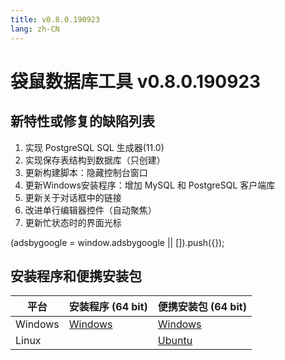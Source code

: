 ```yaml
---
title: v0.8.0.190923
lang: zh-CN
---
```


# 袋鼠数据库工具 v0.8.0.190923

## 新特性或修复的缺陷列表
1. 实现 PostgreSQL SQL 生成器(11.0)
2. 实现保存表结构到数据库（只创建）
3. 更新构建脚本：隐藏控制台窗口
4. 更新Windows安装程序：增加 MySQL 和 PostgreSQL 客户端库
5. 更新关于对话框中的链接
6. 改进单行编辑器控件（自动聚焦）
7. 更新忙状态时的界面光标

<div>
    <ins class="adsbygoogle"
        style="display:block; text-align:center;"
        data-ad-layout="in-article"
        data-ad-format="fluid"
        data-ad-client="ca-pub-3975819313740938"
        data-ad-slot="6760827895"></ins>
    <script2 type="text/javascript">
        (adsbygoogle = window.adsbygoogle || []).push({});
    </script2>
</div>

## 安装程序和便携安装包 <Badge text="链接已失效" type="warning"/>

| 平台          | 安装程序 (64 bit) | 便携安装包 (64 bit)  |
|-------------------|-------------------|-------------------|
| Windows | [Windows](https://github.com/dbkangaroo/kangaroo/releases/download/v0.8.0.190923/Kangaroo_0.8.0.190923_win64.exe) | [Windows](https://github.com/dbkangaroo/kangaroo/releases/download/v0.8.0.190923/Kangaroo_0.8.0.190923_win64.7z) |
| Linux |  | [Ubuntu](https://github.com/dbkangaroo/kangaroo/releases/download/v0.8.0.190923/Kangaroo_0.8.0.190923_ubuntu.zip) |

